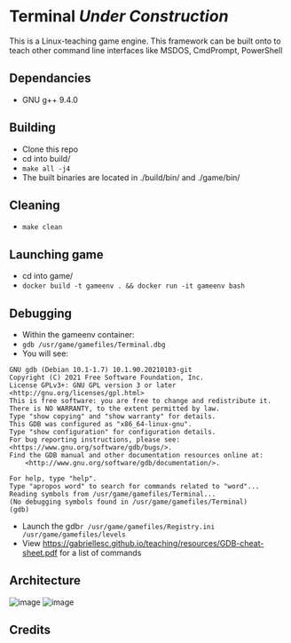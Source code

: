 # Terminal **_Under Construction_**
This is a Linux-teaching game engine. This framework can be built onto to teach other command line interfaces like MSDOS, CmdPrompt, PowerShell

## Dependancies
* GNU g++ 9.4.0

## Building
* Clone this repo
* cd into build/
* ```make all -j4```
* The built binaries are located in ./build/bin/ and ./game/bin/

## Cleaning
* ```make clean```

## Launching game
* cd into game/
* `docker build -t gameenv . && docker run -it gameenv bash`

## Debugging
* Within the gameenv container:
* `gdb /usr/game/gamefiles/Terminal.dbg`
* You will see: 
```
GNU gdb (Debian 10.1-1.7) 10.1.90.20210103-git
Copyright (C) 2021 Free Software Foundation, Inc.
License GPLv3+: GNU GPL version 3 or later <http://gnu.org/licenses/gpl.html>
This is free software: you are free to change and redistribute it.
There is NO WARRANTY, to the extent permitted by law.
Type "show copying" and "show warranty" for details.
This GDB was configured as "x86_64-linux-gnu".
Type "show configuration" for configuration details.
For bug reporting instructions, please see:
<https://www.gnu.org/software/gdb/bugs/>.
Find the GDB manual and other documentation resources online at:
    <http://www.gnu.org/software/gdb/documentation/>.

For help, type "help".
Type "apropos word" to search for commands related to "word"...
Reading symbols from /usr/game/gamefiles/Terminal...
(No debugging symbols found in /usr/game/gamefiles/Terminal)
(gdb) 
```
* Launch the gdb`r /usr/game/gamefiles/Registry.ini /usr/game/gamefiles/levels`
* View https://gabriellesc.github.io/teaching/resources/GDB-cheat-sheet.pdf for a list of commands

## Architecture
![image](https://user-images.githubusercontent.com/45527355/169951253-a54a042e-7d09-4231-bd27-a1e891d3fa81.png)
![image](https://user-images.githubusercontent.com/45527355/169951293-13ed7b9d-ab5a-4215-9085-44aa325f82ab.png)

## Credits
